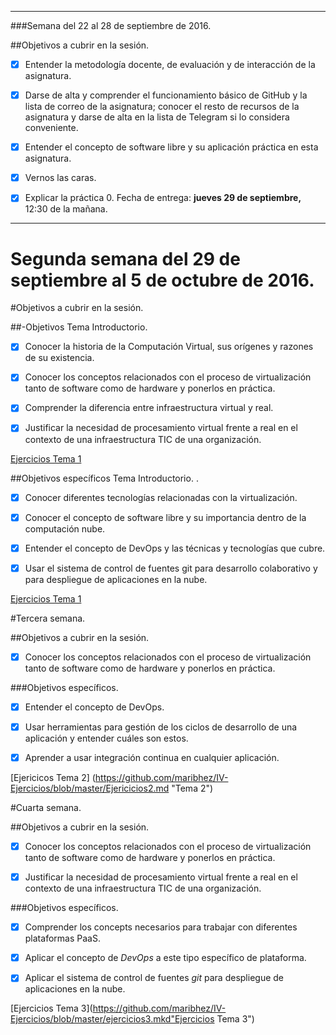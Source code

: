 ****
###Semana del 22 al 28 de septiembre de 2016.

##Objetivos a cubrir en la sesión.

- [x] Entender la metodología docente, de evaluación y de interacción de la asignatura.

- [x] Darse de alta y comprender el funcionamiento básico de GitHub y la lista de correo de la asignatura; conocer el resto de recursos de la asignatura y darse de alta en la lista de Telegram si lo considera conveniente.

- [x] Entender el concepto de software libre y su aplicación práctica en esta asignatura.

- [x] Vernos las caras.

- [x] Explicar la práctica 0. Fecha de entrega: **jueves 29 de septiembre,** 12:30 de la mañana.

****

# Segunda semana del 29 de septiembre al 5 de octubre de 2016.

#Objetivos a cubrir en la sesión.

##-Objetivos Tema Introductorio.

- [x] Conocer la historia de la Computación Virtual, sus orígenes y razones de su existencia.

- [x] Conocer los conceptos relacionados con el proceso de virtualización tanto de software como de hardware y ponerlos en práctica.

- [x] Comprender la diferencia entre infraestructura virtual y real.

- [x] Justificar la necesidad de procesamiento virtual frente a real en el contexto de una infraestructura TIC de una organización.


[Ejercicios Tema 1](https://github.com/maribhez/IV-Ejercicios/blob/master/EjerciciosT1.md "Tema 1")

##Objetivos específicos Tema Introductorio. .

- [x] Conocer diferentes tecnologías relacionadas con la virtualización.

- [x] Conocer el concepto de software libre y su importancia dentro de la computación nube.

- [x] Entender el concepto de DevOps y las técnicas y tecnologías que cubre.

- [x] Usar el sistema de control de fuentes git para desarrollo colaborativo y para despliegue de aplicaciones en la nube.

[Ejercicios Tema 1](https://github.com/maribhez/IV-Ejercicios/blob/master/EjerciciosT1.md "Tema 1")


#Tercera semana.

##Objetivos a cubrir en la sesión.

- [x] Conocer los conceptos relacionados con el proceso de virtualización tanto de software como de hardware y ponerlos en práctica.

###Objetivos específicos.

- [x] Entender el concepto de DevOps.
- [x] Usar herramientas para gestión de los ciclos de desarrollo de una aplicación y entender cuáles son estos.
- [x] Aprender a usar integración continua en cualquier aplicación.


[Ejericicos Tema 2] (https://github.com/maribhez/IV-Ejercicios/blob/master/Ejericicios2.md "Tema 2")


#Cuarta semana.

##Objetivos a cubrir en la sesión.

- [x] Conocer los conceptos relacionados con el proceso de virtualización tanto de software como de hardware y ponerlos en práctica.

- [x] Justificar la necesidad de procesamiento virtual frente a real en el contexto de una infraestructura TIC de una organización.

###Objetivos específicos.

- [x] Comprender los concepts necesarios para trabajar con diferentes plataformas PaaS.

- [x] Aplicar el concepto de *DevOps* a este tipo específico de plataforma.

- [x] Aplicar el sistema de control de fuentes *git* para despliegue de aplicaciones en la nube.


[Ejercicios Tema 3](https://github.com/maribhez/IV-Ejercicios/blob/master/ejercicios3.mkd"Ejercicios Tema 3")
